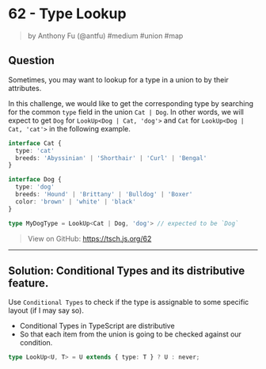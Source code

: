 # 62 - Type Lookup
> by Anthony Fu (@antfu) #medium #union #map

## Question

Sometimes, you may want to lookup for a type in a union to by their attributes. 

In this challenge, we would like to get the corresponding type by searching for the common `type` field in the union `Cat | Dog`. In other words, we will expect to get `Dog` for `LookUp<Dog | Cat, 'dog'>` and `Cat` for `LookUp<Dog | Cat, 'cat'>` in the following example.

```ts
interface Cat {
  type: 'cat'
  breeds: 'Abyssinian' | 'Shorthair' | 'Curl' | 'Bengal'
}

interface Dog {
  type: 'dog'
  breeds: 'Hound' | 'Brittany' | 'Bulldog' | 'Boxer'
  color: 'brown' | 'white' | 'black'
}

type MyDogType = LookUp<Cat | Dog, 'dog'> // expected to be `Dog`
```

> View on GitHub: https://tsch.js.org/62

---

## Solution: Conditional Types and its distributive feature.

Use `Conditional Types` to check if the type is assignable to some specific layout (if I may say so).
- Conditional Types in TypeScript are distributive
- So that each item from the union is going to be checked against our condition.

```ts
type LookUp<U, T> = U extends { type: T } ? U : never;
```

